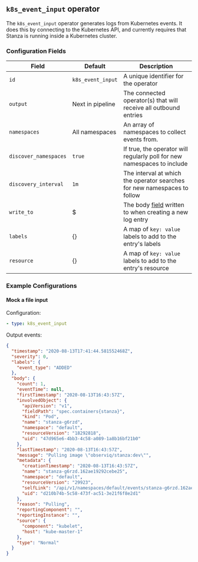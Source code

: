 ## `k8s_event_input` operator

The `k8s_event_input` operator generates logs from Kubernetes events. It does this by connecting to the
Kubernetes API, and currently requires that Stanza is running inside a Kubernetes cluster.

### Configuration Fields

| Field                 | Default           | Description                                                                                      |
| ---                   | ---               | ---                                                                                              |
| `id`                  | `k8s_event_input` | A unique identifier for the operator                                                             |
| `output`              | Next in pipeline  | The connected operator(s) that will receive all outbound entries                                 |
| `namespaces`          | All namespaces    | An array of namespaces to collect events from.                                                   |
| `discover_namespaces` | `true`            | If true, the operator will regularly poll for new namespaces to include                          |
| `discovery_interval ` | `1m`              | The interval at which the operator searches for new namespaces to follow                         |
| `write_to`            | $                 | The body [field](/docs/types/field.md) written to when creating a new log entry                |
| `labels`              | {}                | A map of `key: value` labels to add to the entry's labels                                        |
| `resource`            | {}                | A map of `key: value` labels to add to the entry's resource                                      |
 
### Example Configurations

#### Mock a file input

Configuration:
```yaml
- type: k8s_event_input
```

Output events:
```json
{
  "timestamp": "2020-08-13T17:41:44.581552468Z",
  "severity": 0,
  "labels": {
    "event_type": "ADDED"
  },
  "body": {
    "count": 1,
    "eventTime": null,
    "firstTimestamp": "2020-08-13T16:43:57Z",
    "involvedObject": {
      "apiVersion": "v1",
      "fieldPath": "spec.containers{stanza}",
      "kind": "Pod",
      "name": "stanza-g6rzd",
      "namespace": "default",
      "resourceVersion": "18292818",
      "uid": "47d965e6-4bb3-4c58-a089-1a8b16bf21b0"
    },
    "lastTimestamp": "2020-08-13T16:43:57Z",
    "message": "Pulling image \"observiq/stanza:dev\"",
    "metadata": {
      "creationTimestamp": "2020-08-13T16:43:57Z",
      "name": "stanza-g6rzd.162ae19292cebe25",
      "namespace": "default",
      "resourceVersion": "29923",
      "selfLink": "/api/v1/namespaces/default/events/stanza-g6rzd.162ae19292cebe25",
      "uid": "d210b74b-5c58-473f-ac51-3e21f6f8e2d1"
    },
    "reason": "Pulling",
    "reportingComponent": "",
    "reportingInstance": "",
    "source": {
      "component": "kubelet",
      "host": "kube-master-1"
    },
    "type": "Normal"
  }
}
```
